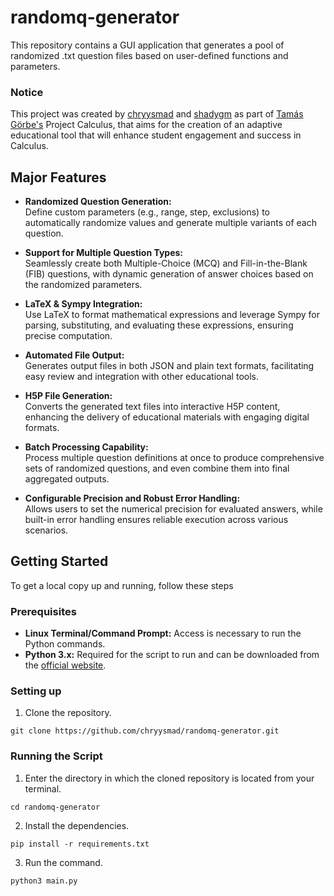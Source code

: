 # randomq-generator
This repository contains a GUI application that generates a pool of randomized .txt question files based on user-defined functions and parameters. 

### Notice 
This project was created by [chryysmad](https://github.com/chryysmad) and [shadygm](https://github.com/shadygm) as part of [Tamás Görbe's](https://www.rug.nl/staff/t.f.gorbe/?lang=en) Project Calculus, that aims for the creation of an adaptive educational tool that will enhance student engagement and success in Calculus.

## Major Features

- **Randomized Question Generation:**  
  Define custom parameters (e.g., range, step, exclusions) to automatically randomize values and generate multiple variants of each question.

- **Support for Multiple Question Types:**  
  Seamlessly create both Multiple-Choice (MCQ) and Fill-in-the-Blank (FIB) questions, with dynamic generation of answer choices based on the randomized parameters.

- **LaTeX & Sympy Integration:**  
  Use LaTeX to format mathematical expressions and leverage Sympy for parsing, substituting, and evaluating these expressions, ensuring precise computation.

- **Automated File Output:**  
  Generates output files in both JSON and plain text formats, facilitating easy review and integration with other educational tools.

- **H5P File Generation:**  
  Converts the generated text files into interactive H5P content, enhancing the delivery of educational materials with engaging digital formats.

- **Batch Processing Capability:**  
  Process multiple question definitions at once to produce comprehensive sets of randomized questions, and even combine them into final aggregated outputs.

- **Configurable Precision and Robust Error Handling:**  
  Allows users to set the numerical precision for evaluated answers, while built-in error handling ensures reliable execution across various scenarios.


## Getting Started 
To get a local copy up and running, follow these steps

### Prerequisites
* **Linux Terminal/Command Prompt:** Access is necessary to run the Python commands.
* **Python 3.x:** Required for the script to run and can be downloaded from the [official website](https://www.python.org/downloads/).


### Setting up 
1. Clone the repository.
```
git clone https://github.com/chryysmad/randomq-generator.git
```

### Running the Script
1. Enter the directory in which the cloned repository is located from your terminal.
```
cd randomq-generator
``` 

2. Install the dependencies.
```
pip install -r requirements.txt
```

3. Run the command.
```
python3 main.py 
```